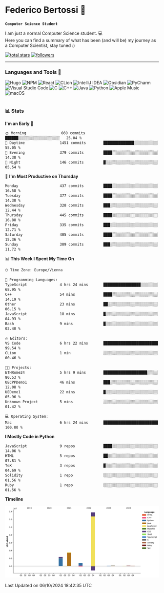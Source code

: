 # Federico Bertossi 🚀

**`Computer Science Student`**

[//]: # (Thanks to @ForrestKnight for the inspiration.)

<!-- TODO: Insert a banner image -->

I am just a normal Computer Science student. 💻 </br>
Here you can find a summary of what has been (and will be) my journey as a Computer Scientist, stay tuned :)

   <p>
      <a href="https://github.com/mrBymax?tab=repositories&sort=stargazers">
         <img alt="total stars" title="Total stars on GitHub" src="https://custom-icon-badges.demolab.com/github/stars/mrBymax?color=55960c&style=for-the-badge&labelColor=488207&logo=star"/></a>
<a href="https://github.com/mrBymax?tab=followers">
         <img alt="followers" title="Follow me on Github" src="https://custom-icon-badges.demolab.com/github/followers/mrBymax?color=236ad3&labelColor=1155ba&style=for-the-badge&logo=person-add&label=Follow&logoColor=white"/></a>
   </p>

---

<!-- TODO: Insert a GIF -->
### Languages and Tools 🧰

<!-- TODO: Change it with shields -->
![Hugo](https://img.shields.io/badge/Hugo-black.svg?style=for-the-badge&logo=Hugo)
![NPM](https://img.shields.io/badge/NPM-%23CB3837.svg?style=for-the-badge&logo=npm&logoColor=white)
![React](https://img.shields.io/badge/react-%2320232a.svg?style=for-the-badge&logo=react&logoColor=%2361DAFB)
![CLion](https://img.shields.io/badge/CLion-black?style=for-the-badge&logo=clion&logoColor=white)
![IntelliJ IDEA](https://img.shields.io/badge/IntelliJIDEA-000000.svg?style=for-the-badge&logo=intellij-idea&logoColor=white)
![Obsidian](https://img.shields.io/badge/Obsidian-%23483699.svg?style=for-the-badge&logo=obsidian&logoColor=white)
![PyCharm](https://img.shields.io/badge/pycharm-143?style=for-the-badge&logo=pycharm&logoColor=black&color=black&labelColor=green)
![Visual Studio Code](https://img.shields.io/badge/Visual%20Studio%20Code-0078d7.svg?style=for-the-badge&logo=visual-studio-code&logoColor=white)
![C](https://img.shields.io/badge/c-%2300599C.svg?style=for-the-badge&logo=c&logoColor=white)
![C++](https://img.shields.io/badge/c++-%2300599C.svg?style=for-the-badge&logo=c%2B%2B&logoColor=white)
![Java](https://img.shields.io/badge/java-%23ED8B00.svg?style=for-the-badge&logo=openjdk&logoColor=white)
![Python](https://img.shields.io/badge/python-3670A0?style=for-the-badge&logo=python&logoColor=ffdd54)
![Apple Music](https://img.shields.io/badge/Apple_Music-9933CC?style=for-the-badge&logo=apple-music&logoColor=white)
![macOS](https://img.shields.io/badge/mac%20os-000000?style=for-the-badge&logo=macos&logoColor=F0F0F0)


#

### 📊 Stats

<!-- ![My GitHub stats](https://github-readme-stats.vercel.app/api?username=mrBymax&show_icons=true&theme=dracula) -->


<!--START_SECTION:waka-->
**I'm an Early 🐤** 

```text
🌞 Morning                660 commits         ██████░░░░░░░░░░░░░░░░░░░   25.04 % 
🌆 Daytime                1451 commits        ██████████████░░░░░░░░░░░   55.05 % 
🌃 Evening                379 commits         ████░░░░░░░░░░░░░░░░░░░░░   14.38 % 
🌙 Night                  146 commits         █░░░░░░░░░░░░░░░░░░░░░░░░   05.54 % 
```
📅 **I'm Most Productive on Thursday** 

```text
Monday                   437 commits         ████░░░░░░░░░░░░░░░░░░░░░   16.58 % 
Tuesday                  377 commits         ████░░░░░░░░░░░░░░░░░░░░░   14.30 % 
Wednesday                328 commits         ███░░░░░░░░░░░░░░░░░░░░░░   12.44 % 
Thursday                 445 commits         ████░░░░░░░░░░░░░░░░░░░░░   16.88 % 
Friday                   335 commits         ███░░░░░░░░░░░░░░░░░░░░░░   12.71 % 
Saturday                 405 commits         ████░░░░░░░░░░░░░░░░░░░░░   15.36 % 
Sunday                   309 commits         ███░░░░░░░░░░░░░░░░░░░░░░   11.72 % 
```


📊 **This Week I Spent My Time On** 

```text
🕑︎ Time Zone: Europe/Vienna

💬 Programming Languages: 
TypeScript               4 hrs 24 mins       █████████████████░░░░░░░░   68.95 % 
C++                      54 mins             ████░░░░░░░░░░░░░░░░░░░░░   14.19 % 
Other                    23 mins             ██░░░░░░░░░░░░░░░░░░░░░░░   06.15 % 
JavaScript               18 mins             █░░░░░░░░░░░░░░░░░░░░░░░░   04.93 % 
Bash                     9 mins              █░░░░░░░░░░░░░░░░░░░░░░░░   02.40 % 

🔥 Editors: 
VS Code                  6 hrs 22 mins       █████████████████████████   99.54 % 
CLion                    1 min               ░░░░░░░░░░░░░░░░░░░░░░░░░   00.46 % 

🐱‍💻 Projects: 
ETHRome24                5 hrs 9 mins        ████████████████████░░░░░   80.53 % 
UECPPDemo1               46 mins             ███░░░░░░░░░░░░░░░░░░░░░░   12.08 % 
UEDemo1                  22 mins             █░░░░░░░░░░░░░░░░░░░░░░░░   05.96 % 
Unknown Project          5 mins              ░░░░░░░░░░░░░░░░░░░░░░░░░   01.42 % 

💻 Operating System: 
Mac                      6 hrs 24 mins       █████████████████████████   100.00 % 
```

**I Mostly Code in Python** 

```text
JavaScript               9 repos             ████░░░░░░░░░░░░░░░░░░░░░   14.06 % 
HTML                     5 repos             ██░░░░░░░░░░░░░░░░░░░░░░░   07.81 % 
TeX                      3 repos             █░░░░░░░░░░░░░░░░░░░░░░░░   04.69 % 
Solidity                 1 repo              ░░░░░░░░░░░░░░░░░░░░░░░░░   01.56 % 
Ruby                     1 repo              ░░░░░░░░░░░░░░░░░░░░░░░░░   01.56 % 
```



**Timeline**

![Lines of Code chart](https://raw.githubusercontent.com/mrBymax/mrBymax/main/assets/bar_graph.png)


 Last Updated on 06/10/2024 18:42:35 UTC
<!--END_SECTION:waka-->


[linkedin]: https://linkedin.com/federico-bertossi
[website]:  https://www.federicobertossi.com

</details>
